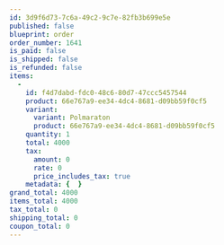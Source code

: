 ```yaml
---
id: 3d9f6d73-7c6a-49c2-9c7e-82fb3b699e5e
published: false
blueprint: order
order_number: 1641
is_paid: false
is_shipped: false
is_refunded: false
items:
  -
    id: f4d7dabd-fdc0-48c6-80d7-47ccc5457544
    product: 66e767a9-ee34-4dc4-8681-d09bb59f0cf5
    variant:
      variant: Polmaraton
      product: 66e767a9-ee34-4dc4-8681-d09bb59f0cf5
    quantity: 1
    total: 4000
    tax:
      amount: 0
      rate: 0
      price_includes_tax: true
    metadata: {  }
grand_total: 4000
items_total: 4000
tax_total: 0
shipping_total: 0
coupon_total: 0
---
```

